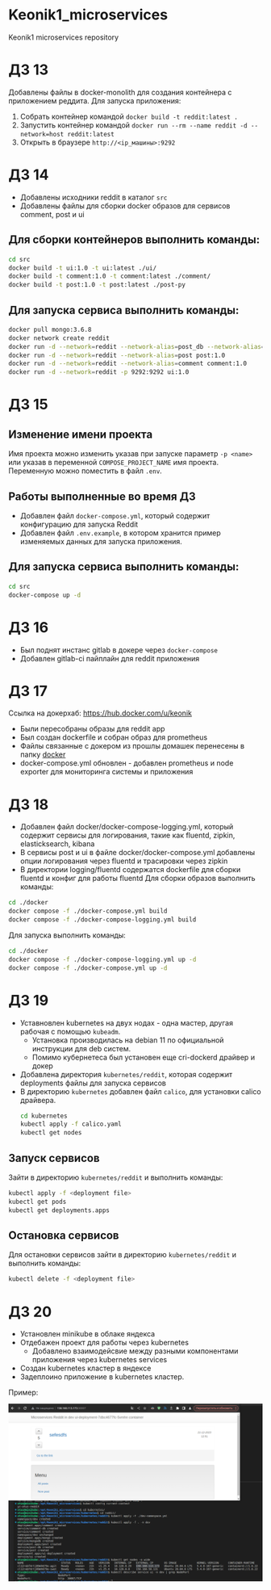 # Keonik1_microservices
Keonik1 microservices repository


# ДЗ 13
Добавлены файлы в docker-monolith для создания контейнера с приложением реддита.
Для запуска приложения:
1. Собрать контейнер командой `docker build -t reddit:latest .`
2. Запустить контейнер командой `docker run --rm --name reddit -d --network=host reddit:latest`
3. Открыть в браузере `http://<ip_машины>:9292`


# ДЗ 14
- Добавлены исходники reddit в каталог `src`
- Добавлены файлы для сборки docker образов для сервисов comment, post и ui
## Для сборки контейнеров выполнить команды:
```bash
cd src
docker build -t ui:1.0 -t ui:latest ./ui/
docker build -t comment:1.0 -t comment:latest ./comment/
docker build -t post:1.0 -t post:latest ./post-py
```
## Для запуска сервиса выполнить команды:
```bash
docker pull mongo:3.6.8
docker network create reddit
docker run -d --network=reddit --network-alias=post_db --network-alias=comment_db -v ${PWD}/data/db:/data/db mongo:3.6.8
docker run -d --network=reddit --network-alias=post post:1.0
docker run -d --network=reddit --network-alias=comment comment:1.0
docker run -d --network=reddit -p 9292:9292 ui:1.0
```

# ДЗ 15
## Изменение имени проекта
Имя проекта можно изменить указав при запуске параметр `-p <name>` или указав в переменной `COMPOSE_PROJECT_NAME` имя проекта. Переменную можно поместить в файл `.env`.
## Работы выполненные во время ДЗ
- Добавлен файл `docker-compose.yml`, который содержит конфигурацию для запуска Reddit
- Добавлен файл `.env.example`, в котором хранится пример изменяемых данных для запуска приложения.

## Для запуска сервиса выполнить команды:
```bash
cd src
docker-compose up -d
```


# ДЗ 16
- Был поднят инстанс gitlab в докере через `docker-compose`
- Добавлен gitlab-ci пайплайн для reddit приложения

# ДЗ 17
Ссылка на докерхаб: https://hub.docker.com/u/keonik
- Были пересобраны образы для reddit app
- Был создан dockerfile и собран образ для prometheus
- Файлы связанные с докером из прошлы домашек перенесены в папку [docker](./docker/)
- docker-compose.yml обновлен - добавлен prometheus и node exporter для мониторинга системы и приложения

# ДЗ 18
- Добавлен файл docker/docker-compose-logging.yml, который содержит сервисы для логирования, такие как fluentd, zipkin, elasticksearch, kibana
- В сервисы post и ui в файле docker/docker-compose.yml добавлены опции логирования через fluentd и трасировки через zipkin
- В директории logging/fluentd содержатся dockerfile для сборки fluentd и конфиг для работы fluentd
Для сборки образов выполнить команды:
```bash
cd ./docker
docker compose -f ./docker-compose.yml build
docker compose -f ./docker-compose-logging.yml build
```

Для запуска выполнить команды:
```bash
cd ./docker
docker compose -f ./docker-compose-logging.yml up -d
docker compose -f ./docker-compose.yml up -d
```

# ДЗ 19
- Уставновлен kubernetes на двух нодах - одна мастер, другая рабочая с помощью `kubeadm`. 
    - Установка производилась на debian 11 по официальной инструкции для deb систем.
    - Помимо кубернетеса был установен еще cri-dockerd драйвер и докер
- Добавлена директория `kubernetes/reddit`, которая содержит deployments файлы для запуска сервисов
- В директорию `kubernetes` добавлен файл `calico`, для установки calico драйвера.
    ```bash
    cd kubernetes
    kubectl apply -f calico.yaml
    kubectl get nodes
    ```

## Запуск сервисов
Зайти в директорию `kubernetes/reddit` и выполнить команды:
```bash
kubectl apply -f <deployment file>
kubectl get pods
kubectl get deployments.apps
```
## Остановка сервисов
Для остановки сервисов зайти в директорию `kubernetes/reddit` и выполнить команды:
```bash
kubectl delete -f <deployment file>
```

# ДЗ 20
- Установлен minikube в облаке яндекса
- Отдебажен проект для работы через kubernetes
    - Добавлено взаимодейсвие между разными компонентами приложения через kubernetes services
- Создан kubernetes кластер в яндексе
- Задеплоино приложение в kubernetes кластер.

Пример:

![Application on cluster](./docs/reddit_app_on_k8s_cluster.png)
